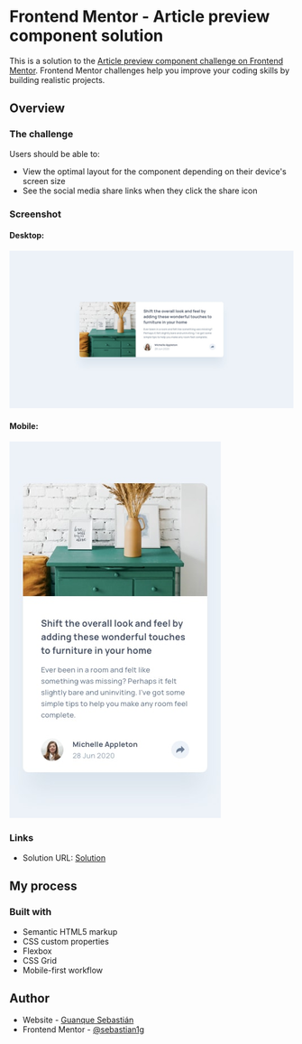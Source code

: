 # Frontend Mentor - Article preview component solution

This is a solution to the [Article preview component challenge on Frontend Mentor](https://www.frontendmentor.io/challenges/article-preview-component-dYBN_pYFT). Frontend Mentor challenges help you improve your coding skills by building realistic projects. 


## Overview

### The challenge

Users should be able to:

- View the optimal layout for the component depending on their device's screen size
- See the social media share links when they click the share icon

### Screenshot

#### Desktop: 
![](./images/desktop-design.jpg)
#### Mobile: 
![](./images/mobile-design.jpg)


### Links

- Solution URL: [Solution](https://64e7a8ee7eb6d306da0f1c54--resplendent-dolphin-1c7af9.netlify.app/)


## My process

### Built with

- Semantic HTML5 markup
- CSS custom properties
- Flexbox
- CSS Grid
- Mobile-first workflow


## Author

- Website - [Guanque Sebastián](https://github.com/sebastianguanque)
- Frontend Mentor - [@sebastian1g](https://www.frontendmentor.io/profile/sebastian1g)
